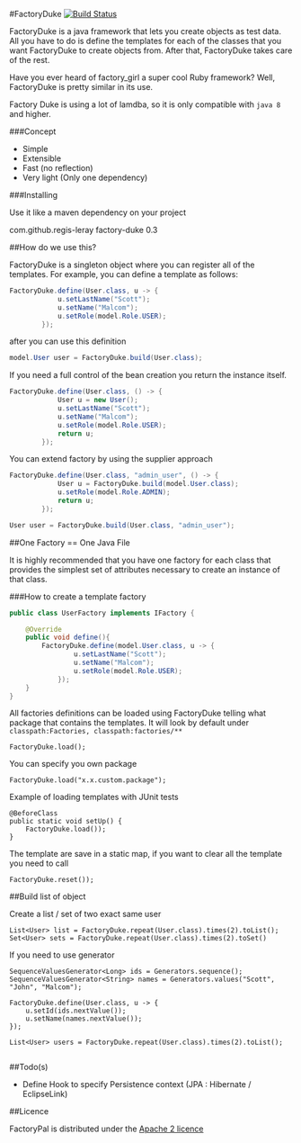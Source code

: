 #FactoryDuke [![Build Status](https://travis-ci.org/regis-leray/factory_duke.png?branch=master)](https://travis-ci.org/regis-leray/factory_duke)

FactoryDuke is a java framework that lets you create objects as test data. All you have to do is define the templates for each of the classes that you want FactoryDuke to create objects from. After that, FactoryDuke takes care of the rest.

Have you ever heard of factory_girl a super cool Ruby framework? Well, FactoryDuke is pretty similar in its use.

Factory Duke is using a lot of lamdba, so it is only compatible with ```java 8``` and higher.

###Concept 

* Simple 
* Extensible
* Fast (no reflection)
* Very light (Only one dependency)

###Installing

Use it like a maven dependency on your project

<dependency>
    <groupId>com.github.regis-leray</groupId>
    <artifactId>factory-duke</artifactId>
    <version>0.3</version>
</dependency>

##How do we use this?

FactoryDuke is a singleton object where you can register all of the templates. For example, you can define a template as follows:

````java
FactoryDuke.define(User.class, u -> {
			u.setLastName("Scott");
			u.setName("Malcom");
			u.setRole(model.Role.USER);
		});
````

after you can use this definition

```java
model.User user = FactoryDuke.build(User.class);
```

If you need a full control of the bean creation you return the instance itself.

````java
FactoryDuke.define(User.class, () -> {
			User u = new User();
			u.setLastName("Scott");
			u.setName("Malcom");
			u.setRole(model.Role.USER);
			return u;
		});
````

You can extend factory by using the supplier approach

````java
FactoryDuke.define(User.class, "admin_user", () -> {
			User u = FactoryDuke.build(model.User.class);
			u.setRole(model.Role.ADMIN);
			return u;
		});
````

```java
User user = FactoryDuke.build(User.class, "admin_user");
```


##One Factory == One Java File

It is highly recommended that you have one factory for each class that provides the simplest set of attributes necessary to create an instance of that class.

###How to create a template factory

```java
public class UserFactory implements IFactory {

	@Override
	public void define(){
		FactoryDuke.define(model.User.class, u -> {
    			u.setLastName("Scott");
    			u.setName("Malcom");
    			u.setRole(model.Role.USER);
    		});
	}
}
```

All factories definitions can be loaded using FactoryDuke telling what package that contains the templates.
It will look by default under ```classpath:Factories, classpath:factories/**```

```
FactoryDuke.load();
```

You can specify you own package

```
FactoryDuke.load("x.x.custom.package");
```

Example of loading templates with JUnit tests

```
@BeforeClass
public static void setUp() {
    FactoryDuke.load());
}
```

The template are save in a static map, if you want to clear all the template you need to call

```
FactoryDuke.reset());
```

##Build list of object


Create a list / set of two exact same user
```
List<User> list = FactoryDuke.repeat(User.class).times(2).toList();
Set<User> sets = FactoryDuke.repeat(User.class).times(2).toSet()
```

If you need to use generator 
 
```
SequenceValuesGenerator<Long> ids = Generators.sequence();
SequenceValuesGenerator<String> names = Generators.values("Scott", "John", "Malcom");

FactoryDuke.define(User.class, u -> {
	u.setId(ids.nextValue());
	u.setName(names.nextValue());
});

List<User> users = FactoryDuke.repeat(User.class).times(2).toList();
 
``` 






##Todo(s)

* Define Hook to specify Persistence context (JPA : Hibernate / EclipseLink)

##Licence

FactoryPal is distributed under the [Apache 2 licence](http://www.apache.org/licenses/LICENSE-2.0.html)
